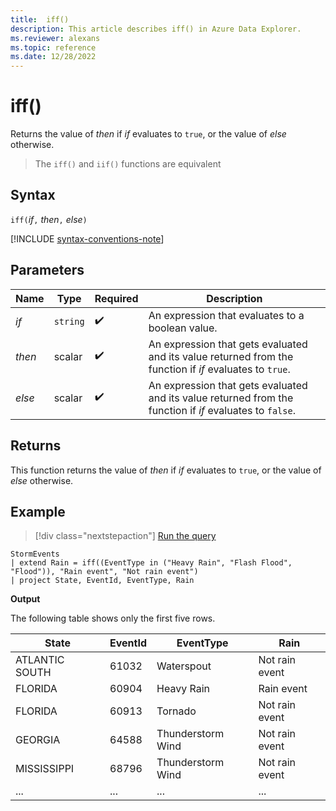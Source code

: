 ```yaml
---
title:  iff()
description: This article describes iff() in Azure Data Explorer.
ms.reviewer: alexans
ms.topic: reference
ms.date: 12/28/2022
---
```

# iff()

Returns the value of *then* if *if* evaluates to `true`,
or the value of *else* otherwise.

> The `iff()` and `iif()` functions are equivalent

## Syntax

`iff(`*if*`,` *then*`,` *else*`)`

[!INCLUDE [syntax-conventions-note](../../includes/syntax-conventions-note.md)]

## Parameters

| Name | Type | Required | Description |
|--|--|--|--|
|*if*| `string` |  :heavy_check_mark: | An expression that evaluates to a boolean value.|
|*then*| scalar |  :heavy_check_mark: | An expression that gets evaluated and its value returned from the function if *if* evaluates to `true`.|
|*else*| scalar |  :heavy_check_mark: | An expression that gets evaluated and its value returned from the function if *if* evaluates to `false`.|

## Returns

This function returns the value of *then* if *if* evaluates to `true`,
or the value of *else* otherwise.

## Example

> [!div class="nextstepaction"]
> <a href="https://dataexplorer.azure.com/clusters/help/databases/Samples?query=H4sIAAAAAAAAAwsuyS/KdS1LzSsp5qpRSK0oSc1LUQhKzMxTsFXITEvT0ADLhVQWpCoAxTSUPFITyyrBCpR0FJTcchKLMxTccvLzUyBcEENTE8gEG5EK0guS8MsvUShCiGgCrSooys9KTS5RCC5JLEnVUQBb45kCZYDs0wHbAgAA0TJCoAAAAA==" target="_blank">Run the query</a>

```kusto
StormEvents
| extend Rain = iff((EventType in ("Heavy Rain", "Flash Flood", "Flood")), "Rain event", "Not rain event")
| project State, EventId, EventType, Rain
```

**Output**

The following table shows only the first five rows.

|State|EventId|EventType|Rain|
|--|--|--|--|
|ATLANTIC SOUTH| 61032 |Waterspout |Not rain event
|FLORIDA| 60904 |Heavy Rain |Rain event
|FLORIDA| 60913 |Tornado |Not rain event
|GEORGIA| 64588 |Thunderstorm Wind |Not rain event
|MISSISSIPPI| 68796 |Thunderstorm Wind |Not rain event
|...|...|...|...|
